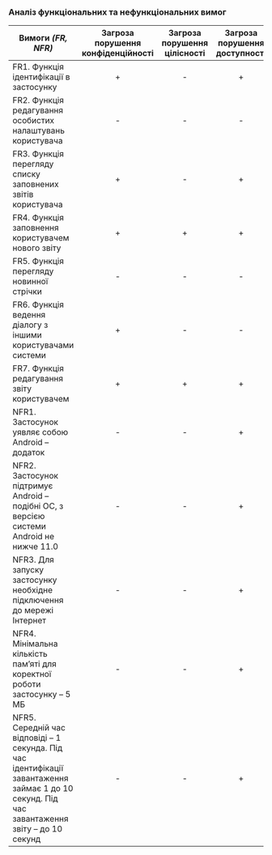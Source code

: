 ### Аналіз функціональних та нефункціональних вимог

| Вимоги *(FR, NFR)*| Загроза порушення конфіденційності | Загроза порушення цілісності | Загроза порушення доступності |
|--------------------------- |:---------------:| :---------------:|:---------------:|
|FR1. Функція ідентифікації в застосунку| + | - | + |
|FR2. Функція редагування особистих налаштувань користувача| - | - | - |
|FR3. Функція перегляду списку заповнених звітів користувача| + | - | + |
|FR4. Функція заповнення користувачем нового звіту| + | + | + |
|FR5. Функція перегляду новинної стрічки| - | - | - |
|FR6. Функція ведення діалогу з іншими користувачами системи| + | - | - |
|FR7. Функція редагування звіту користувачем| + | + | + |
|NFR1. Застосунок уявляє собою Android – додаток| - | - | + |
|NFR2. Застосунок підтримує Android – подібні ОС, з версією системи Android не нижче 11.0| - | - | + |
|NFR3. Для запуску застосунку необхідне підключення до мережі Інтернет| - | - | + |
|NFR4. Мінімальна кількість пам’яті для коректної роботи застосунку – 5 МБ| - | - | + |
|NFR5. Середній час відповіді – 1 секунда. Під час  ідентифікації завантаження займає 1 до 10 секунд. Під час завантаження звіту – до 10 секунд| - | - | + |
